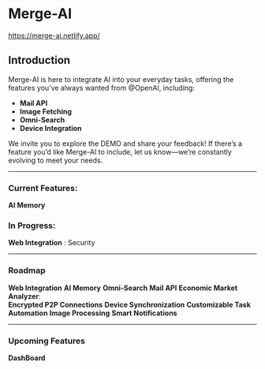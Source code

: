# Merge-AI
https://merge-ai.netlify.app/

## Introduction

Merge-AI is here to integrate AI into your everyday tasks, offering the features you’ve always wanted from @OpenAI, including:  
- **Mail API**  
- **Image Fetching**  
- **Omni-Search**  
- **Device Integration**  

We invite you to explore the DEMO and share your feedback! If there’s a feature you’d like Merge-AI to include, let us know—we’re constantly evolving to meet your needs.

---
### Current Features:
**AI Memory**

### In Progress:
**Web Integration** : Security

---
### Roadmap
**Web Integration**
**AI Memory**
**Omni-Search**
**Mail API**
**Economic Market Analyzer**:  
**Encrypted P2P Connections**
**Device Synchronization**
**Customizable Task Automation**
**Image Processing**
**Smart Notifications**

---
### Upcoming Features
**DashBoard**
